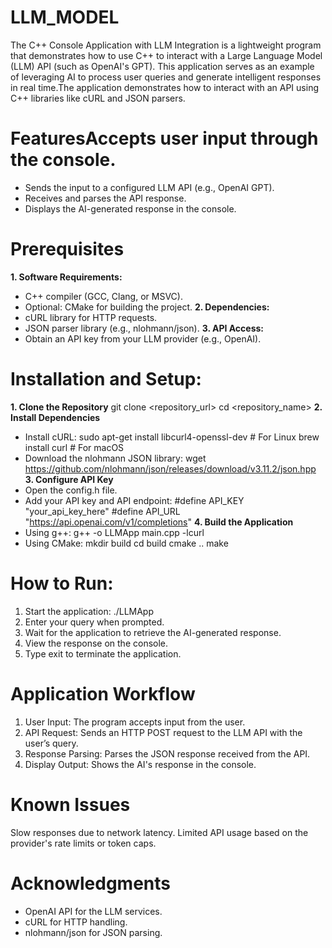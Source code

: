 # LLM_MODEL
The C++ Console Application with LLM Integration is a lightweight program that demonstrates how to use C++ to interact with a Large Language Model (LLM) API (such as OpenAI's GPT). This application serves as an example of leveraging AI to process user queries and generate intelligent responses in real time.The application demonstrates how to interact with an API using C++ libraries like cURL and JSON parsers.
# FeaturesAccepts user input through the console.
* Sends the input to a configured LLM API (e.g., OpenAI GPT).
* Receives and parses the API response.
* Displays the AI-generated response in the console.
# Prerequisites
**1. Software Requirements:**
* C++ compiler (GCC, Clang, or MSVC).
* Optional: CMake for building the project.
**2. Dependencies:**
* cURL library for HTTP requests.
* JSON parser library (e.g., nlohmann/json).
**3. API Access:**
* Obtain an API key from your LLM provider (e.g., OpenAI).
# Installation and Setup:  
**1. Clone the Repository**
git clone <repository_url>
cd <repository_name>
**2. Install Dependencies**
* Install cURL:
sudo apt-get install libcurl4-openssl-dev  # For Linux
brew install curl                         # For macOS
* Download the nlohmann JSON library:
wget https://github.com/nlohmann/json/releases/download/v3.11.2/json.hpp
**3. Configure API Key**
* Open the config.h file.
* Add your API key and API endpoint:
#define API_KEY "your_api_key_here"
#define API_URL "https://api.openai.com/v1/completions"
**4. Build the Application**
* Using g++:
g++ -o LLMApp main.cpp -lcurl
* Using CMake:
mkdir build
cd build
cmake ..
make
# How to Run:
1. Start the application:
./LLMApp
2. Enter your query when prompted.
3. Wait for the application to retrieve the AI-generated response.
4. View the response on the console.
5. Type exit to terminate the application.
# Application Workflow
1. User Input: The program accepts input from the user.
2. API Request: Sends an HTTP POST request to the LLM API with the user’s query.
3. Response Parsing: Parses the JSON response received from the API.
4. Display Output: Shows the AI's response in the console.
# Known Issues
Slow responses due to network latency.
Limited API usage based on the provider's rate limits or token caps.
# Acknowledgments
* OpenAI API for the LLM services.
* cURL for HTTP handling.
* nlohmann/json for JSON parsing.



